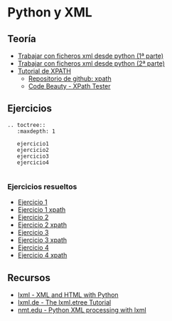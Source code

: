 # Python y XML

## Teoría

* [Trabajar con ficheros xml desde python (1ª parte)](http://www.josedomingo.org/pledin/2015/01/trabajar-con-ficheros-xml-desde-python_1/)
* [Trabajar con ficheros xml desde python (2ª parte)](http://www.josedomingo.org/pledin/2015/01/trabajar-con-ficheros-xml-desde-python_2/)
* [Tutorial de XPATH](http://bibing.us.es/proyectos/abreproy/11774/fichero/2.4.-+XPath.pdf)
	* [Repositorio de github: xpath](https://github.com/josedom24/xpath)
	* [Code Beauty - XPath Tester](https://codebeautify.org/Xpath-Tester)

## Ejercicios

```eval_rst
.. toctree::
   :maxdepth: 1
   
   ejercicio1
   ejercicio2
   ejercicio3
   ejercicio4
   
```

### Ejercicios resueltos

* [Ejercicio 1](https://raw.githubusercontent.com/josedom24/lmgs_doc/master/unidades/u6/ejercicio1.py)
* [Ejercicio 1 xpath](https://raw.githubusercontent.com/josedom24/lmgs_doc/master/unidades/u6/ejercicio1_xpath.py)
* [Ejercicio 2](https://raw.githubusercontent.com/josedom24/lmgs_doc/master/unidades/u6/ejercicio2.py)
* [Ejercicio 2 xpath](https://raw.githubusercontent.com/josedom24/lmgs_doc/master/unidades/u6/ejercicio2_xpath.py)
* [Ejercicio 3](https://raw.githubusercontent.com/josedom24/lmgs_doc/master/unidades/u6/ejercicio3.py)
* [Ejercicio 3 xpath](https://raw.githubusercontent.com/josedom24/lmgs_doc/master/unidades/u6/ejercicio3_xpath.py)
* [Ejercicio 4](https://raw.githubusercontent.com/josedom24/lmgs_doc/master/unidades/u6/ejercicio4.py)
* [Ejercicio 4 xpath](https://raw.githubusercontent.com/josedom24/lmgs_doc/master/unidades/u6/ejercicio4_xpath.py)


## Recursos

* [lxml - XML and HTML with Python](http://lxml.de/)
* [lxml.de - The lxml.etree Tutorial](http://lxml.de/tutorial.html)
* [nmt.edu - Python XML processing with lxml](http://infohost.nmt.edu/tcc/help/pubs/pylxml/web/index.html)
